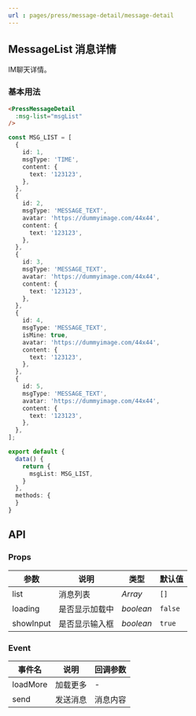 ```yaml
---
url : pages/press/message-detail/message-detail
---
```


## MessageList 消息详情

IM聊天详情。

### 基本用法

```html
<PressMessageDetail 
  :msg-list="msgList" 
/>
```

```ts
const MSG_LIST = [
  {
    id: 1,
    msgType: 'TIME',
    content: {
      text: '123123',
    },
  },
  {
    id: 2,
    msgType: 'MESSAGE_TEXT',
    avatar: 'https://dummyimage.com/44x44',
    content: {
      text: '123123',
    },
  },
  {
    id: 3,
    msgType: 'MESSAGE_TEXT',
    avatar: 'https://dummyimage.com/44x44',
    content: {
      text: '123123',
    },
  },
  {
    id: 4,
    msgType: 'MESSAGE_TEXT',
    isMine: true,
    avatar: 'https://dummyimage.com/44x44',
    content: {
      text: '123123',
    },
  },
  {
    id: 5,
    msgType: 'MESSAGE_TEXT',
    avatar: 'https://dummyimage.com/44x44',
    content: {
      text: '123123',
    },
  },
];

export default {
  data() {
    return {
      msgList: MSG_LIST,
    }
  },
  methods: {
  }
}
```

## API

### Props


| 参数      | 说明           | 类型      | 默认值  |
| --------- | -------------- | --------- | ------- |
| list      | 消息列表       | _Array_   | `[]`    |
| loading   | 是否显示加载中 | _boolean_ | `false` |
| showInput | 是否显示输入框 | _boolean_ | `true`  |


### Event


| 事件名   | 说明     | 回调参数 |
| -------- | -------- | -------- |
| loadMore | 加载更多 | -        |
| send     | 发送消息 | 消息内容 |


